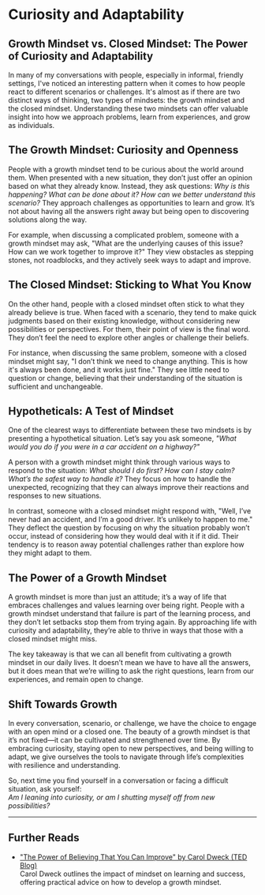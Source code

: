 # Curiosity and Adaptability

## Growth Mindset vs. Closed Mindset: The Power of Curiosity and Adaptability

In many of my conversations with people, especially in informal, friendly settings, I've noticed an interesting pattern when it comes to how people react to different scenarios or challenges. It's almost as if there are two distinct ways of thinking, two types of mindsets: the growth mindset and the closed mindset. Understanding these two mindsets can offer valuable insight into how we approach problems, learn from experiences, and grow as individuals.

## The Growth Mindset: Curiosity and Openness

People with a growth mindset tend to be curious about the world around them. When presented with a new situation, they don’t just offer an opinion based on what they already know. Instead, they ask questions: _Why is this happening? What can be done about it? How can we better understand this scenario?_ They approach challenges as opportunities to learn and grow. It’s not about having all the answers right away but being open to discovering solutions along the way.

For example, when discussing a complicated problem, someone with a growth mindset may ask, "What are the underlying causes of this issue? How can we work together to improve it?" They view obstacles as stepping stones, not roadblocks, and they actively seek ways to adapt and improve.

## The Closed Mindset: Sticking to What You Know

On the other hand, people with a closed mindset often stick to what they already believe is true. When faced with a scenario, they tend to make quick judgments based on their existing knowledge, without considering new possibilities or perspectives. For them, their point of view is the final word. They don’t feel the need to explore other angles or challenge their beliefs.

For instance, when discussing the same problem, someone with a closed mindset might say, "I don’t think we need to change anything. This is how it's always been done, and it works just fine." They see little need to question or change, believing that their understanding of the situation is sufficient and unchangeable.

## Hypotheticals: A Test of Mindset

One of the clearest ways to differentiate between these two mindsets is by presenting a hypothetical situation. Let’s say you ask someone, _"What would you do if you were in a car accident on a highway?"_

A person with a growth mindset might think through various ways to respond to the situation: _What should I do first? How can I stay calm? What’s the safest way to handle it?_ They focus on how to handle the unexpected, recognizing that they can always improve their reactions and responses to new situations.

In contrast, someone with a closed mindset might respond with, "Well, I’ve never had an accident, and I’m a good driver. It’s unlikely to happen to me." They deflect the question by focusing on why the situation probably won’t occur, instead of considering how they would deal with it if it did. Their tendency is to reason away potential challenges rather than explore how they might adapt to them.

## The Power of a Growth Mindset

A growth mindset is more than just an attitude; it’s a way of life that embraces challenges and values learning over being right. People with a growth mindset understand that failure is part of the learning process, and they don’t let setbacks stop them from trying again. By approaching life with curiosity and adaptability, they’re able to thrive in ways that those with a closed mindset might miss.

The key takeaway is that we can all benefit from cultivating a growth mindset in our daily lives. It doesn’t mean we have to have all the answers, but it does mean that we’re willing to ask the right questions, learn from our experiences, and remain open to change.

## Shift Towards Growth

In every conversation, scenario, or challenge, we have the choice to engage with an open mind or a closed one. The beauty of a growth mindset is that it’s not fixed—it can be cultivated and strengthened over time. By embracing curiosity, staying open to new perspectives, and being willing to adapt, we give ourselves the tools to navigate through life’s complexities with resilience and understanding.

So, next time you find yourself in a conversation or facing a difficult situation, ask yourself:  
_Am I leaning into curiosity, or am I shutting myself off from new possibilities?_

---

## Further Reads

- ["The Power of Believing That You Can Improve" by Carol Dweck (TED Blog)](https://www.ted.com/talks/carol_dweck_the_power_of_believing_that_you_can_improve?subtitle=en)  
  Carol Dweck outlines the impact of mindset on learning and success, offering practical advice on how to develop a growth mindset.
